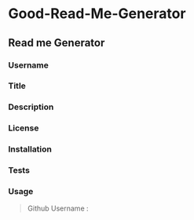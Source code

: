 # Good-Read-Me-Generator
## Read me Generator
### Username 
### Title
### Description
### License
### Installation
### Tests
### Usage 

>Github Username : 

